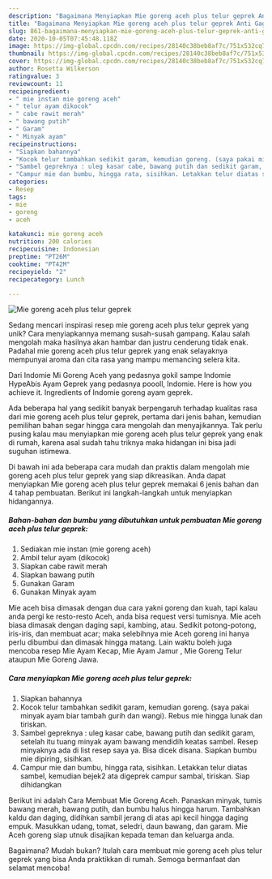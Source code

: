 ```yaml
---
description: "Bagaimana Menyiapkan Mie goreng aceh plus telur geprek Anti Gagal"
title: "Bagaimana Menyiapkan Mie goreng aceh plus telur geprek Anti Gagal"
slug: 861-bagaimana-menyiapkan-mie-goreng-aceh-plus-telur-geprek-anti-gagal
date: 2020-10-05T07:45:48.118Z
image: https://img-global.cpcdn.com/recipes/28140c38beb8af7c/751x532cq70/mie-goreng-aceh-plus-telur-geprek-foto-resep-utama.jpg
thumbnail: https://img-global.cpcdn.com/recipes/28140c38beb8af7c/751x532cq70/mie-goreng-aceh-plus-telur-geprek-foto-resep-utama.jpg
cover: https://img-global.cpcdn.com/recipes/28140c38beb8af7c/751x532cq70/mie-goreng-aceh-plus-telur-geprek-foto-resep-utama.jpg
author: Rosetta Wilkerson
ratingvalue: 3
reviewcount: 11
recipeingredient:
- " mie instan mie goreng aceh"
- " telur ayam dikocok"
- " cabe rawit merah"
- " bawang putih"
- " Garam"
- " Minyak ayam"
recipeinstructions:
- "Siapkan bahannya"
- "Kocok telur tambahkan sedikit garam, kemudian goreng. (saya pakai minyak ayam biar tambah gurih dan wangi). Rebus mie hingga lunak dan tiriskan."
- "Sambel gepreknya : uleg kasar cabe, bawang putih dan sedikit garam, setelah itu tuang minyak ayam bawang mendidih keatas sambel. Resep minyaknya ada di list resep saya ya. Bisa dicek disana. Siapkan bumbu mie dipiring, sisihkan."
- "Campur mie dan bumbu, hingga rata, sisihkan. Letakkan telur diatas sambel, kemudian bejek2 ata digeprek campur sambal, tiriskan. Siap dihidangkan"
categories:
- Resep
tags:
- mie
- goreng
- aceh

katakunci: mie goreng aceh 
nutrition: 200 calories
recipecuisine: Indonesian
preptime: "PT26M"
cooktime: "PT42M"
recipeyield: "2"
recipecategory: Lunch

---
```



![Mie goreng aceh plus telur geprek](https://img-global.cpcdn.com/recipes/28140c38beb8af7c/751x532cq70/mie-goreng-aceh-plus-telur-geprek-foto-resep-utama.jpg)

Sedang mencari inspirasi resep mie goreng aceh plus telur geprek yang unik? Cara menyiapkannya memang susah-susah gampang. Kalau salah mengolah maka hasilnya akan hambar dan justru cenderung tidak enak. Padahal mie goreng aceh plus telur geprek yang enak selayaknya mempunyai aroma dan cita rasa yang mampu memancing selera kita.

Dari Indomie Mi Goreng Aceh yang pedasnya gokil sampe Indomie HypeAbis Ayam Geprek yang pedasnya poooll, Indomie. Here is how you achieve it. Ingredients of Indomie goreng ayam geprek.

Ada beberapa hal yang sedikit banyak berpengaruh terhadap kualitas rasa dari mie goreng aceh plus telur geprek, pertama dari jenis bahan, kemudian pemilihan bahan segar hingga cara mengolah dan menyajikannya. Tak perlu pusing kalau mau menyiapkan mie goreng aceh plus telur geprek yang enak di rumah, karena asal sudah tahu triknya maka hidangan ini bisa jadi suguhan istimewa.


Di bawah ini ada beberapa cara mudah dan praktis dalam mengolah mie goreng aceh plus telur geprek yang siap dikreasikan. Anda dapat menyiapkan Mie goreng aceh plus telur geprek memakai 6 jenis bahan dan 4 tahap pembuatan. Berikut ini langkah-langkah untuk menyiapkan hidangannya.

<!--inarticleads1-->

##### Bahan-bahan dan bumbu yang dibutuhkan untuk pembuatan Mie goreng aceh plus telur geprek:

1. Sediakan  mie instan (mie goreng aceh)
1. Ambil  telur ayam (dikocok)
1. Siapkan  cabe rawit merah
1. Siapkan  bawang putih
1. Gunakan  Garam
1. Gunakan  Minyak ayam


Mie aceh bisa dimasak dengan dua cara yakni goreng dan kuah, tapi kalau anda pergi ke resto-resto Aceh, anda bisa request versi tumisnya. Mie aceh biasa dimasak dengan daging sapi, kambing, atau. Sedikit potong-potong, iris-iris, dan membuat acar; maka selebihnya mie Aceh goreng ini hanya perlu dibumbui dan dimasak hingga matang. Lain waktu boleh juga mencoba resep Mie Ayam Kecap, Mie Ayam Jamur , Mie Goreng Telur ataupun Mie Goreng Jawa. 

<!--inarticleads2-->

##### Cara menyiapkan Mie goreng aceh plus telur geprek:

1. Siapkan bahannya
1. Kocok telur tambahkan sedikit garam, kemudian goreng. (saya pakai minyak ayam biar tambah gurih dan wangi). Rebus mie hingga lunak dan tiriskan.
1. Sambel gepreknya : uleg kasar cabe, bawang putih dan sedikit garam, setelah itu tuang minyak ayam bawang mendidih keatas sambel. Resep minyaknya ada di list resep saya ya. Bisa dicek disana. Siapkan bumbu mie dipiring, sisihkan.
1. Campur mie dan bumbu, hingga rata, sisihkan. Letakkan telur diatas sambel, kemudian bejek2 ata digeprek campur sambal, tiriskan. Siap dihidangkan


Berikut ini adalah Cara Membuat Mie Goreng Aceh. Panaskan minyak, tumis bawang merah, bawang putih, dan bumbu halus hingga harum. Tambahkan kaldu dan daging, didihkan sambil jerang di atas api kecil hingga daging empuk. Masukkan udang, tomat, seledri, daun bawang, dan garam. Mie Aceh goreng siap utnuk disajikan kepada teman dan keluarga anda. 

Bagaimana? Mudah bukan? Itulah cara membuat mie goreng aceh plus telur geprek yang bisa Anda praktikkan di rumah. Semoga bermanfaat dan selamat mencoba!
